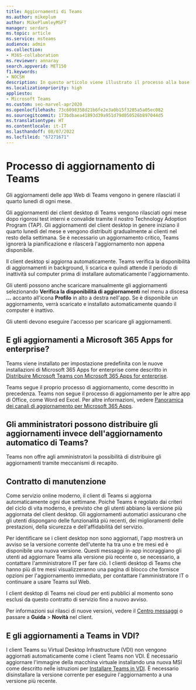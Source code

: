 ```yaml
---
title: Aggiornamenti di Teams
ms.author: mikeplum
author: MikePlumleyMSFT
manager: serdars
ms.topic: article
ms.service: msteams
audience: admin
ms.collection:
- M365-collaboration
ms.reviewer: annaray
search.appverid: MET150
f1.keywords:
- NOCSH
description: In questo articolo viene illustrato il processo alla base dell'aggiornamento del client desktop di Microsoft Teams.
ms.localizationpriority: high
appliesto:
- Microsoft Teams
ms.custom: seo-marvel-apr2020
ms.openlocfilehash: 73c6098358d21b6fe2e3a0b15f3285a5a05ec082
ms.sourcegitcommit: 173bdbaea41893d39a951d79d050526b897044d5
ms.translationtype: HT
ms.contentlocale: it-IT
ms.lasthandoff: 08/07/2022
ms.locfileid: "67271671"
---
```

# <a name="teams-update-process"></a>Processo di aggiornamento di Teams

Gli aggiornamenti delle app Web di Teams vengono in genere rilasciati il quarto lunedì di ogni mese.

Gli aggiornamenti dei client desktop di Teams vengono rilasciati ogni mese dopo rigorosi test interni e convalide tramite il nostro Technology Adoption Program (TAP). Gli aggiornamenti del client desktop in genere iniziano il quarto lunedì del mese e vengono distribuiti gradualmente ai clienti nel resto della settimana. Se è necessario un aggiornamento critico, Teams ignorerà la pianificazione e rilascerà l'aggiornamento non appena disponibile.

Il client desktop si aggiorna automaticamente. Teams verifica la disponibilità di aggiornamenti in background, li scarica e quindi attende il periodo di inattività sul computer prima di installare automaticamente l'aggiornamento.

Gli utenti possono anche scaricare manualmente gli aggiornamenti selezionando **Verifica la disponibilità di aggiornamenti** nel menu a discesa **...** accanto all'icona **Profilo** in alto a destra nell'app. Se è disponibile un aggiornamento, verrà scaricato e installato automaticamente quando il computer è inattivo.

Gli utenti devono eseguire l'accesso per scaricare gli aggiornamenti.

## <a name="what-about-updates-to-microsoft-365-apps-for-enterprise"></a>E gli aggiornamenti a Microsoft 365 Apps for enterprise?

Teams viene installato per impostazione predefinita con le nuove installazioni di Microsoft 365 Apps for enterprise come descritto in [Distribuire Microsoft Teams con Microsoft 365 Apps for enterprise](/DeployOffice/teams-install).

Teams segue il proprio processo di aggiornamento, come descritto in precedenza. Teams non segue il processo di aggiornamento per le altre app di Office, come Word ed Excel. Per altre informazioni, vedere [Panoramica dei canali di aggiornamento per Microsoft 365 Apps](/DeployOffice/overview-update-channels).

## <a name="can-admins-deploy-updates-instead-of-teams-auto-updating"></a>Gli amministratori possono distribuire gli aggiornamenti invece dell'aggiornamento automatico di Teams?

Teams non offre agli amministratori la possibilità di distribuire gli aggiornamenti tramite meccanismi di recapito.

## <a name="servicing-agreement"></a>Contratto di manutenzione

Come servizio online moderno, il client di Teams si aggiorna automaticamente ogni due settimane. Poiché Teams è regolato dai criteri del ciclo di vita moderno, è previsto che gli utenti abbiano la versione più aggiornata del client desktop. Gli aggiornamenti automatici assicurano che gli utenti dispongano delle funzionalità più recenti, dei miglioramenti delle prestazioni, della sicurezza e dell'affidabilità del servizio.

Per identificare se i client desktop non sono aggiornati, l'app mostrerà un avviso se la versione corrente dell'utente ha tra uno e tre mesi ed è disponibile una nuova versione. Questi messaggi in-app incoraggiano gli utenti ad aggiornare Teams alla versione più recente o, se necessario, a contattare l'amministratore IT per fare ciò. I clienti desktop di Teams che hanno più di tre mesi visualizzeranno una pagina di blocco che fornisce opzioni per l'aggiornamento immediato, per contattare l'amministratore IT o continuare a usare Teams sul Web.

I client desktop di Teams nei cloud per enti pubblici al momento sono esclusi da questo contratto di servizio fino a nuovo avviso.

Per informazioni sui rilasci di nuove versioni, vedere il [Centro messaggi](https://admin.microsoft.com/AdminPortal/Home#/MessageCenter) o passare a **Guida** > **Novità** nel client.

## <a name="what-about-updates-to-teams-on-vdi"></a>E gli aggiornamenti a Teams in VDI?

I client Teams su Virtual Desktop Infrastructure (VDI) non vengono aggiornati automaticamente come i client Teams non VDI. È necessario aggiornare l'immagine della macchina virtuale installando una nuova MSI come descritto nelle istruzioni per [Installare Teams in VDI](teams-for-vdi.md). È necessario disinstallare la versione corrente per eseguire l'aggiornamento a una versione più recente.
